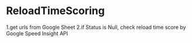 # ReloadTimeScoring

1.get urls from Google Sheet
2.if Status is Null, check reload time score by Google Speed Insight API
